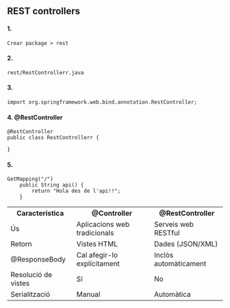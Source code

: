 
## REST controllers

#### 1. 
```
Crear package > rest
```
#### 2. 
```
rest/RestControllerr.java
```
#### 3. 

```
import org.springframework.web.bind.annotation.RestController;
```

#### 4. @RestController
```
@RestController
public class RestControllerr {
	
}
```

#### 5.
```
GetMapping("/")
	public String api() {
		return "Hola des de l'api!!";
	}
```

<table>
  <tr>
    <th>Característica</th>
    <th>@Controller</th>
    <th>@RestController</th>
  </tr>
  <tr>
    <td>Ús</td>
    <td>Aplicacions web tradicionals</td>
    <td>Serveis web RESTful</td>
  </tr>
  <tr>
    <td>Retorn</td>
    <td>Vistes HTML</td>
    <td>Dades (JSON/XML)</td>
  </tr>
  <tr>
    <td>@ResponseBody</td>
    <td>Cal afegir-lo explícitament</td>
    <td>Inclòs automàticament</td>
  </tr>
  <tr>
    <td>Resolució de vistes</td>
    <td>Sí</td>
    <td>No</td>
  </tr>
  <tr>
    <td>Serialització</td>
    <td>Manual</td>
    <td>Automàtica</td>
  </tr>
</table>
